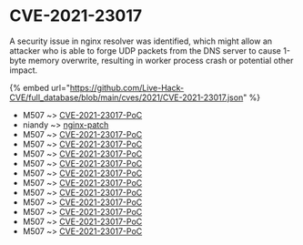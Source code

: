 # CVE-2021-23017

A security issue in nginx resolver was identified, which might allow an attacker who is able to forge UDP packets from the DNS server to cause 1-byte memory overwrite, resulting in worker process crash or potential other impact.

{% embed url="https://github.com/Live-Hack-CVE/full_database/blob/main/cves/2021/CVE-2021-23017.json" %}


* M507 ~> [CVE-2021-23017-PoC](https://www.alice-snow.ru/2021/database/cve-2021-23017/cve-2021-23017-poc-m507)
* niandy ~> [nginx-patch](https://www.alice-snow.ru/2021/database/cve-2021-23017/nginx-patch-niandy)
* M507 ~> [CVE-2021-23017-PoC](https://www.alice-snow.ru/2021/database/cve-2021-23017/cve-2021-23017-poc-m507)
* M507 ~> [CVE-2021-23017-PoC](https://www.alice-snow.ru/2021/database/cve-2021-23017/cve-2021-23017-poc-m507)
* M507 ~> [CVE-2021-23017-PoC](https://www.alice-snow.ru/2021/database/cve-2021-23017/cve-2021-23017-poc-m507)
* M507 ~> [CVE-2021-23017-PoC](https://www.alice-snow.ru/2021/database/cve-2021-23017/cve-2021-23017-poc-m507)
* M507 ~> [CVE-2021-23017-PoC](https://www.alice-snow.ru/2021/database/cve-2021-23017/cve-2021-23017-poc-m507)
* M507 ~> [CVE-2021-23017-PoC](https://www.alice-snow.ru/2021/database/cve-2021-23017/cve-2021-23017-poc-m507)
* M507 ~> [CVE-2021-23017-PoC](https://www.alice-snow.ru/2021/database/cve-2021-23017/cve-2021-23017-poc-m507)
* M507 ~> [CVE-2021-23017-PoC](https://www.alice-snow.ru/2021/database/cve-2021-23017/cve-2021-23017-poc-m507)
* M507 ~> [CVE-2021-23017-PoC](https://www.alice-snow.ru/2021/database/cve-2021-23017/cve-2021-23017-poc-m507)
* M507 ~> [CVE-2021-23017-PoC](https://www.alice-snow.ru/2021/database/cve-2021-23017/cve-2021-23017-poc-m507)
* M507 ~> [CVE-2021-23017-PoC](https://www.alice-snow.ru/2021/database/cve-2021-23017/cve-2021-23017-poc-m507)